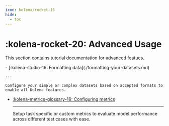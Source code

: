 ```yaml
---
icon: kolena/rocket-16
hide:
  - toc
---
```


# :kolena-rocket-20: Advanced Usage

This section contains tutorial documentation for advanced featues.

<div class="grid cards" markdown>
- [:kolena-studio-16: Formatting data](./formatting-your-datasets.md)

    ---

    Configure your simple or complex datasets based on accepted formats to enable all Kolena features.

- [:kolena-metrics-glossary-16: Configuring metrics](./task-metrics.md)

    ---
    Setup task specific or custom metrics to evaluate model performance across different test cases with ease.

</div>
